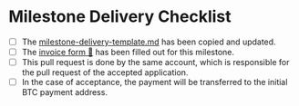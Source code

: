 # Milestone Delivery Checklist

- [ ] The [milestone-delivery-template.md](https://github.com/w3f/Grant-Milestone-Delivery/blob/master/deliveries/milestone-delivery-template.md) has been copied and updated.
- [ ] The [invoice form :pencil:](https://forms.gle/8Wx7nxtq8fKrsuEz8) has been filled out for this milestone. 
- [ ] This pull request is done by the same account, which is responsible for the pull request of the accepted application. 
- [ ] In the case of acceptance, the payment will be transferred to the initial BTC payment address. 
